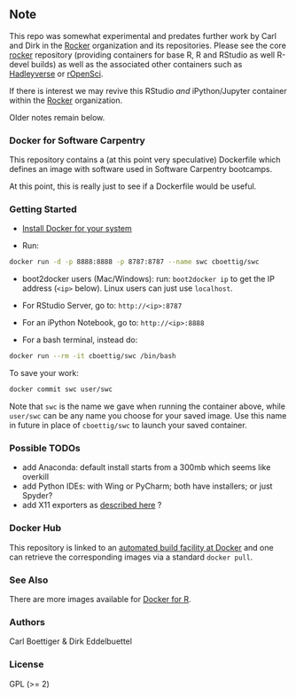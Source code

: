 
## Note

This repo was somewhat experimental and predates further work by
Carl and Dirk in the [Rocker](https://github.com/rocker-org) organization
and its repositories. Please see the core
[rocker](https://github.com/rocker-org/rocker) repository (providing
containers for base R, R and RStudio as well R-devel builds) as well as the
associated other containers such as
[Hadleyverse](https://github.com/rocker-org/hadleyverse) or
[rOpenSci](https://github.com/rocker-org/ropensci).

If there is interest we may revive this RStudio _and_ iPython/Jupyter
container within the [Rocker](https://github.com/rocker-org) organization.

Older notes remain below.

### Docker for Software Carpentry

This repository contains a (at this point very speculative) Dockerfile which
defines an image with software used in Software Carpentry bootcamps.

At this point, this is really just to see if a Dockerfile would be useful.

### Getting Started

- [Install Docker for your system](https://docs.docker.com/installation)

- Run:

```bash
docker run -d -p 8888:8888 -p 8787:8787 --name swc cboettig/swc
```
- boot2docker users (Mac/Windows): run: `boot2docker ip` to get the IP address (`<ip>` below).  Linux users can just use `localhost`.

- For RStudio Server, go to: `http://<ip>:8787`
- For an iPython Notebook, go to: `http://<ip>:8888`

- For a bash terminal, instead do:

```bash
docker run --rm -it cboettig/swc /bin/bash
```
To save your work:

```bash
docker commit swc user/swc
```

Note  that `swc` is the name we gave when running the container above, while `user/swc` can be any name you choose for your saved image.  Use this name in future in place of `cboettig/swc` to launch
your saved container.

### Possible TODOs

* add Anaconda: default install starts from a 300mb which seems like overkill
* add Python IDEs: with Wing or PyCharm; both have installers; or just Spyder?
* add X11 exporters as [described here](http://blog.docker.com/2013/07/docker-desktop-your-desktop-over-ssh-running-inside-of-a-docker-container/) ?


### Docker Hub

This repository is linked to an
[automated build facility at Docker](https://registry.hub.docker.com/u/eddelbuettel/docker-swc/)
and one can retrieve the corresponding images via a standard `docker pull`.

### See Also

There are more images available for [Docker for R](https://github.com/eddelbuettel/rocker).

### Authors

Carl Boettiger & Dirk Eddelbuettel

### License

GPL (>= 2)

